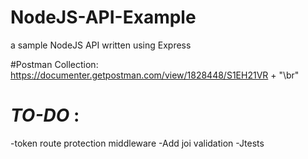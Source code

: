 # NodeJS-API-Example
a sample NodeJS API written using Express

#Postman Collection:
https://documenter.getpostman.com/view/1828448/S1EH21VR + "\br"

# *TO-DO* :
-token route protection middleware
-Add joi validation
-Jtests
